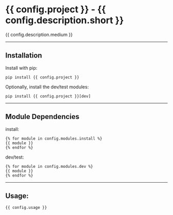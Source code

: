 # {{ config.project }} - {{ config.description.short }}

{{ config.description.medium }}


------
## Installation

Install with pip:
```
pip install {{ config.project }}
```

Optionally, install the dev/test modules:
```
pip install {{ config.project }}[dev]
```

------
## Module Dependencies
install:
```
{% for module in config.modules.install %}
{{ module }}
{% endfor %}
```

dev/test:
```
{% for module in config.modules.dev %}
{{ module }}
{% endfor %}
```

------
## Usage:
```
{{ config.usage }}
```

